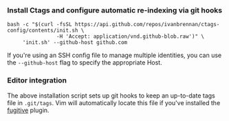### Install Ctags and configure automatic re-indexing via git hooks

``` Shell
bash -c "$(curl -fsSL https://api.github.com/repos/ivanbrennan/ctags-config/contents/init.sh \
                -H 'Accept: application/vnd.github-blob.raw')" \
     'init.sh' --github-host github.com
```
If you're using an SSH config file to manage multiple identities, you can use the `--github-host` flag to specify the appropriate Host.

### Editor integration

The above installation script sets up git hooks to keep an up-to-date tags file in `.git/tags`. Vim will automatically locate this file if you've installed the [fugitive](https://github.com/tpope/vim-fugitive) plugin.
